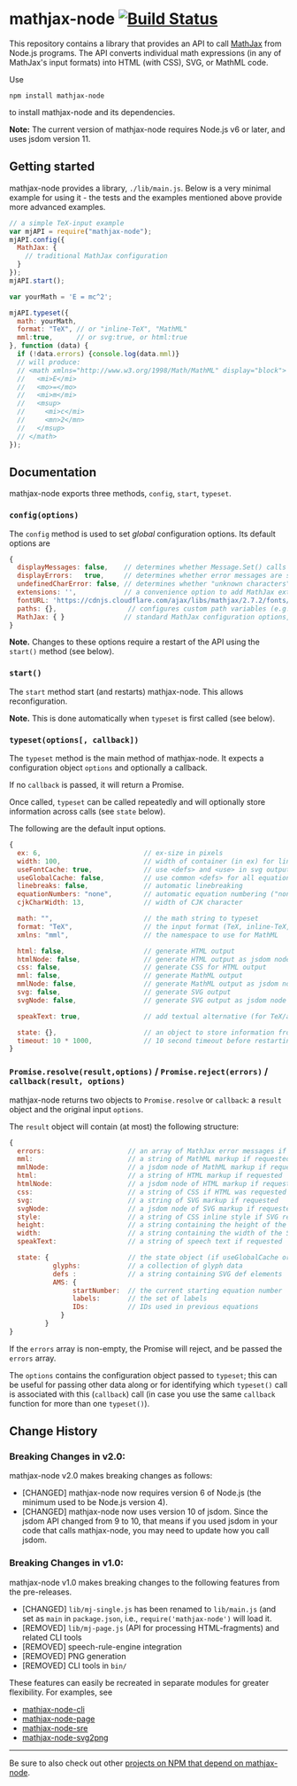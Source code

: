 # mathjax-node [![Build Status](https://travis-ci.org/mathjax/MathJax-node.svg?branch=develop)](https://travis-ci.org/mathjax/MathJax-node)

This repository contains a library that provides an API to call [MathJax](https://github.com/mathjax/mathjax) from Node.js programs. The API converts individual math expressions (in any of MathJax's input formats) into HTML (with CSS), SVG, or MathML code.

Use

```
npm install mathjax-node
```

to install mathjax-node and its dependencies.

**Note:**
The current version of mathjax-node requires Node.js v6 or later, and uses jsdom version 11.

## Getting started

mathjax-node provides a library, `./lib/main.js`. Below is a very minimal example for using it - the tests and the examples mentioned above provide more advanced examples.

```javascript
// a simple TeX-input example
var mjAPI = require("mathjax-node");
mjAPI.config({
  MathJax: {
    // traditional MathJax configuration
  }
});
mjAPI.start();

var yourMath = 'E = mc^2';

mjAPI.typeset({
  math: yourMath,
  format: "TeX", // or "inline-TeX", "MathML"
  mml:true,      // or svg:true, or html:true
}, function (data) {
  if (!data.errors) {console.log(data.mml)}
  // will produce:
  // <math xmlns="http://www.w3.org/1998/Math/MathML" display="block">
  //   <mi>E</mi>
  //   <mo>=</mo>
  //   <mi>m</mi>
  //   <msup>
  //     <mi>c</mi>
  //     <mn>2</mn>
  //   </msup>
  // </math>
});
```

## Documentation

mathjax-node exports three methods, `config`, `start`, `typeset`.

### `config(options)`

The `config` method is used to set _global_ configuration options. Its default options are

```javascript
{
  displayMessages: false,    // determines whether Message.Set() calls are logged
  displayErrors:   true,     // determines whether error messages are shown on the console
  undefinedCharError: false, // determines whether "unknown characters" (i.e., no glyph in the configured fonts) are saved in the error array
  extensions: '',            // a convenience option to add MathJax extensions
  fontURL: 'https://cdnjs.cloudflare.com/ajax/libs/mathjax/2.7.2/fonts/HTML-CSS', // for webfont urls in the CSS for HTML output
  paths: {},                  // configures custom path variables (e.g., for third party extensions, cf. test/config-third-party-extensions.js)
  MathJax: { }               // standard MathJax configuration options, see https://docs.mathjax.org for more detail.
}
```

**Note.** Changes to these options require a restart of the API using the `start()` method (see below).

### `start()`

The `start` method start (and restarts) mathjax-node. This allows reconfiguration.

**Note.** This is done automatically when `typeset` is first called (see below).

### `typeset(options[, callback])`

The `typeset` method is the main method of mathjax-node. It expects a configuration object `options` and optionally a callback.

If no `callback` is passed, it will return a Promise.

Once called, `typeset` can be called repeatedly and will optionally store information across calls (see `state` below).

The following are the default input options.

```javascript
{
  ex: 6,                          // ex-size in pixels
  width: 100,                     // width of container (in ex) for linebreaking and tags
  useFontCache: true,             // use <defs> and <use> in svg output?
  useGlobalCache: false,          // use common <defs> for all equations?
  linebreaks: false,              // automatic linebreaking
  equationNumbers: "none",        // automatic equation numbering ("none", "AMS" or "all")
  cjkCharWidth: 13,               // width of CJK character

  math: "",                       // the math string to typeset
  format: "TeX",                  // the input format (TeX, inline-TeX, AsciiMath, or MathML)
  xmlns: "mml",                   // the namespace to use for MathML

  html: false,                    // generate HTML output
  htmlNode: false,                // generate HTML output as jsdom node
  css: false,                     // generate CSS for HTML output
  mml: false,                     // generate MathML output
  mmlNode: false,                 // generate MathML output as jsdom node
  svg: false,                     // generate SVG output
  svgNode: false,                 // generate SVG output as jsdom node

  speakText: true,                // add textual alternative (for TeX/asciimath the input string, for MathML a dummy string)

  state: {},                      // an object to store information from multiple calls (e.g., <defs> if useGlobalCache, counter for equation numbering if equationNumbers ar )
  timeout: 10 * 1000,             // 10 second timeout before restarting MathJax
}
```

### `Promise.resolve(result,options)` / `Promise.reject(errors)` / `callback(result, options)`

mathjax-node returns two objects to `Promise.resolve` or `callback`: a `result` object and the original input `options`.

The `result` object will contain (at most) the following structure:

```javascript
{
  errors:                     // an array of MathJax error messages if any errors occurred
  mml:                        // a string of MathML markup if requested
  mmlNode:                    // a jsdom node of MathML markup if requested
  html:                       // a string of HTML markup if requested
  htmlNode:                   // a jsdom node of HTML markup if requested
  css:                        // a string of CSS if HTML was requested
  svg:                        // a string of SVG markup if requested
  svgNode:                    // a jsdom node of SVG markup if requested
  style:                      // a string of CSS inline style if SVG requested
  height:                     // a string containing the height of the SVG output if SVG was requested
  width:                      // a string containing the width of the SVG output if SVG was requested
  speakText:                  // a string of speech text if requested

  state: {                    // the state object (if useGlobalCache or equationNumbers is set)
           glyphs:            // a collection of glyph data
           defs :             // a string containing SVG def elements
           AMS: {
                startNumber:  // the current starting equation number
                labels:       // the set of labels
                IDs:          // IDs used in previous equations
             }
         }
}
```

If the `errors` array is non-empty, the Promise will reject, and be passed the `errors` array.

The `options` contains the configuration object passed to `typeset`; this can be useful for passing other data along or for identifying which `typeset()` call is associated with this (`callback`) call (in case you use the same `callback` function for more than one `typeset()`).

## Change History

### Breaking Changes in v2.0:

mathjax-node v2.0 makes breaking changes as follows:

- [CHANGED] mathjax-node now requires version 6 of Node.js (the minimum used to be Node.js version 4).
- [CHANGED] mathjax-node now uses version 10 of jsdom.  Since the jsdom API changed from 9 to 10, that means if you used jsdom in your code that calls mathjax-node, you may need to update how you call jsdom.


### Breaking Changes in v1.0:

mathjax-node v1.0 makes breaking changes to the following features from the pre-releases.

- [CHANGED] `lib/mj-single.js` has been renamed to `lib/main.js` (and set as `main` in `package.json`, i.e., `require('mathjax-node')` will load it.
- [REMOVED] `lib/mj-page.js` (API for processing HTML-fragments) and related CLI tools
- [REMOVED] speech-rule-engine integration
- [REMOVED] PNG generation
- [REMOVED] CLI tools in `bin/`

These features can easily be recreated in separate modules for greater flexibility. For examples, see

- [mathjax-node-cli](https://github.com/mathjax/mathjax-node-cli/)
- [mathjax-node-page](https://github.com/pkra/mathjax-node-page/)
- [mathjax-node-sre](https://github.com/pkra/mathjax-node-sre)
- [mathjax-node-svg2png](https://github.com/pkra/mathjax-node-svg2png)

---

Be sure to also check out other [projects on NPM that depend on mathjax-node](https://www.npmjs.com/browse/depended/mathjax-node).

